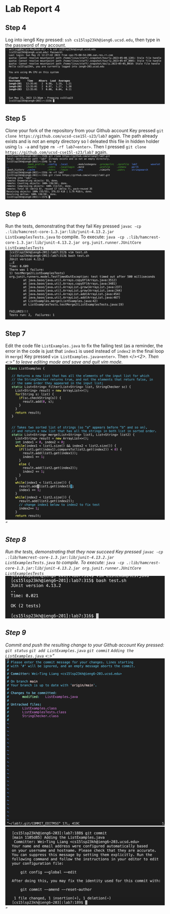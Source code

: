 # Lab Report 4 

## Step 4
Log into ieng6
Key pressed: `ssh cs15lsp23kh@ieng6.ucsd.edu`, then type in the password of my account. 
![Image](Step4.png)

## Step 5
Clone your fork of the repository from your Github account
Key pressed `git clone https://github.com/ucsd-cse15l-s23/lab7` <enter> again. 
The path already exists and is not an empty directory so I deleated this file in hidden holder using `ls -a` <enter> and type `rm -rf lab7<enter>`.
Then I pressed `git clone https://github.com/ucsd-cse15l-s23/lab7` <enter>  again. 
![Image](Step5.png)

## Step 6
Run the tests, demonstrating that they fail
Key pressed `javac -cp .:lib/hamcrest-core-1.3.jar:lib/junit-4.13.2.jar ListExamplesTests.java` <enter> to compile.
To execute: `java -cp .:lib/hamcrest-core-1.3.jar:lib/junit-4.13.2.jar org.junit.runner.JUnitCore ListExamplesTests` <enter>
![Image](Step6.png)

## Step 7
Edit the code file `ListExamples.java` to fix the failing test (as a reminder, the error in the code is just that `index1` is used instead of `index2` in the final loop in `merge`)
Key pressed `vim ListExamples.java<enter>`. Then </><index1><enter><n><n><n><n><n><n><n><n><n><l><l><l><l><l><x><i><2>.
Then <esc><:><w><q> to leave editing mode and save and quit vim mode. 
![Image](Step7.png)
## Step 8
Run the tests, demonstrating that they now succeed
Key pressed `javac -cp .:lib/hamcrest-core-1.3.jar:lib/junit-4.13.2.jar ListExamplesTests.java` <enter> to compile.
To execute: `java -cp .:lib/hamcrest-core-1.3.jar:lib/junit-4.13.2.jar org.junit.runner.JUnitCore ListExamplesTests`<enter>
![Image](Step8.png)
  
## Step 9
Commit and push the resulting change to your Github account
Key pressed: `git status` `git add ListExamples.java` `git commit` `Adding the ListExamples.java` <esc><:><w><q>
![Image](Step9.png)
![Image](Step9-1.png)
